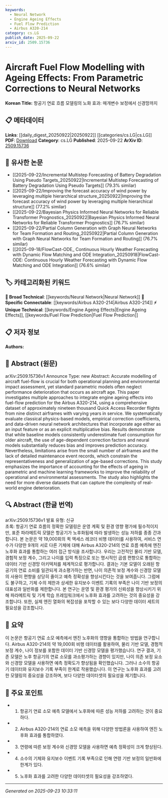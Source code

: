 ```yaml
---
keywords:
  - Neural Network
  - Engine Ageing Effects
  - Fuel Flow Prediction
  - Airbus A320-214
category: cs.LG
publish_date: 2025-09-22
arxiv_id: 2509.15736
---
```


<!-- KEYWORD_LINKING_METADATA:
{
  "processed_timestamp": "2025-09-23T10:33:11.114000",
  "vocabulary_version": "1.0",
  "selected_keywords": [
    "Neural Network",
    "Engine Ageing Effects",
    "Fuel Flow Prediction",
    "Airbus A320-214"
  ],
  "rejected_keywords": [],
  "similarity_scores": {
    "Neural Network": 0.85,
    "Engine Ageing Effects": 0.78,
    "Fuel Flow Prediction": 0.8,
    "Airbus A320-214": 0.77
  },
  "extraction_method": "AI_prompt_based",
  "budget_applied": true,
  "candidates_json": {
    "candidates": [
      {
        "surface": "Neural Network",
        "canonical": "Neural Network",
        "aliases": [
          "NN",
          "neural nets"
        ],
        "category": "broad_technical",
        "rationale": "Neural networks are a key method used in the paper for modeling fuel flow, providing a strong link to machine learning frameworks.",
        "novelty_score": 0.45,
        "connectivity_score": 0.88,
        "specificity_score": 0.7,
        "link_intent_score": 0.85
      },
      {
        "surface": "Engine Ageing Effects",
        "canonical": "Engine Ageing Effects",
        "aliases": [
          "engine deterioration",
          "age-related performance"
        ],
        "category": "unique_technical",
        "rationale": "This concept is central to the paper's focus on improving fuel flow predictions, offering a unique perspective on aircraft performance modeling.",
        "novelty_score": 0.75,
        "connectivity_score": 0.65,
        "specificity_score": 0.8,
        "link_intent_score": 0.78
      },
      {
        "surface": "Fuel Flow Prediction",
        "canonical": "Fuel Flow Prediction",
        "aliases": [
          "fuel consumption modeling",
          "fuel usage estimation"
        ],
        "category": "unique_technical",
        "rationale": "The paper's primary objective is to enhance the accuracy of fuel flow predictions, making it a pivotal concept for linking related research.",
        "novelty_score": 0.68,
        "connectivity_score": 0.7,
        "specificity_score": 0.78,
        "link_intent_score": 0.8
      },
      {
        "surface": "Airbus A320-214",
        "canonical": "Airbus A320-214",
        "aliases": [
          "A320",
          "Airbus A320"
        ],
        "category": "specific_connectable",
        "rationale": "The specific aircraft model used in the study provides a concrete example for linking to other aerospace studies.",
        "novelty_score": 0.6,
        "connectivity_score": 0.72,
        "specificity_score": 0.85,
        "link_intent_score": 0.77
      }
    ],
    "ban_list_suggestions": [
      "operational planning",
      "environmental impact assessment"
    ]
  },
  "decisions": [
    {
      "candidate_surface": "Neural Network",
      "resolved_canonical": "Neural Network",
      "decision": "linked",
      "scores": {
        "novelty": 0.45,
        "connectivity": 0.88,
        "specificity": 0.7,
        "link_intent": 0.85
      }
    },
    {
      "candidate_surface": "Engine Ageing Effects",
      "resolved_canonical": "Engine Ageing Effects",
      "decision": "linked",
      "scores": {
        "novelty": 0.75,
        "connectivity": 0.65,
        "specificity": 0.8,
        "link_intent": 0.78
      }
    },
    {
      "candidate_surface": "Fuel Flow Prediction",
      "resolved_canonical": "Fuel Flow Prediction",
      "decision": "linked",
      "scores": {
        "novelty": 0.68,
        "connectivity": 0.7,
        "specificity": 0.78,
        "link_intent": 0.8
      }
    },
    {
      "candidate_surface": "Airbus A320-214",
      "resolved_canonical": "Airbus A320-214",
      "decision": "linked",
      "scores": {
        "novelty": 0.6,
        "connectivity": 0.72,
        "specificity": 0.85,
        "link_intent": 0.77
      }
    }
  ]
}
-->

# Aircraft Fuel Flow Modelling with Ageing Effects: From Parametric Corrections to Neural Networks

**Korean Title:** 항공기 연료 흐름 모델링의 노화 효과: 매개변수 보정에서 신경망까지

## 📋 메타데이터

**Links**: [[daily_digest_20250922|20250922]] [[categories/cs.LG|cs.LG]]
**PDF**: [Download](https://arxiv.org/pdf/2509.15736.pdf)
**Category**: cs.LG
**Published**: 2025-09-22
**ArXiv ID**: [2509.15736](https://arxiv.org/abs/2509.15736)

## 🔗 유사한 논문
- [[2025-09-22/Incremental Multistep Forecasting of Battery Degradation Using Pseudo Targets_20250922|Incremental Multistep Forecasting of Battery Degradation Using Pseudo Targets]] (79.3% similar)
- [[2025-09-22/Improving the forecast accuracy of wind power by leveraging multiple hierarchical structure_20250922|Improving the forecast accuracy of wind power by leveraging multiple hierarchical structure]] (77.2% similar)
- [[2025-09-22/Bayesian Physics Informed Neural Networks for Reliable Transformer Prognostics_20250922|Bayesian Physics Informed Neural Networks for Reliable Transformer Prognostics]] (76.7% similar)
- [[2025-09-22/Partial Column Generation with Graph Neural Networks for Team Formation and Routing_20250922|Partial Column Generation with Graph Neural Networks for Team Formation and Routing]] (76.7% similar)
- [[2025-09-18/FlowCast-ODE_ Continuous Hourly Weather Forecasting with Dynamic Flow Matching and ODE Integration_20250918|FlowCast-ODE: Continuous Hourly Weather Forecasting with Dynamic Flow Matching and ODE Integration]] (76.6% similar)

## 🏷️ 카테고리화된 키워드
**🧠 Broad Technical**: [[keywords/Neural Network|Neural Network]]
**🔗 Specific Connectable**: [[keywords/Airbus A320-214|Airbus A320-214]]
**⚡ Unique Technical**: [[keywords/Engine Ageing Effects|Engine Ageing Effects]], [[keywords/Fuel Flow Prediction|Fuel Flow Prediction]]

## 📋 저자 정보

**Authors:** 

## 📄 Abstract (원문)

arXiv:2509.15736v1 Announce Type: new 
Abstract: Accurate modelling of aircraft fuel-flow is crucial for both operational planning and environmental impact assessment, yet standard parametric models often neglect performance deterioration that occurs as aircraft age. This paper investigates multiple approaches to integrate engine ageing effects into fuel-flow prediction for the Airbus A320-214, using a comprehensive dataset of approximately nineteen thousand Quick Access Recorder flights from nine distinct airframes with varying years in service. We systematically evaluate classical physics-based models, empirical correction coefficients, and data-driven neural network architectures that incorporate age either as an input feature or as an explicit multiplicative bias. Results demonstrate that while baseline models consistently underestimate fuel consumption for older aircraft, the use of age-dependent correction factors and neural models substantially reduces bias and improves prediction accuracy. Nevertheless, limitations arise from the small number of airframes and the lack of detailed maintenance event records, which constrain the representativeness and generalization of age-based corrections. This study emphasizes the importance of accounting for the effects of ageing in parametric and machine learning frameworks to improve the reliability of operational and environmental assessments. The study also highlights the need for more diverse datasets that can capture the complexity of real-world engine deterioration.

## 🔍 Abstract (한글 번역)

arXiv:2509.15736v1 발표 유형: 신규  
초록: 항공기 연료 흐름의 정확한 모델링은 운영 계획 및 환경 영향 평가에 필수적이지만, 표준 파라메트릭 모델은 항공기가 노후화됨에 따라 발생하는 성능 저하를 종종 간과합니다. 본 논문은 약 19,000회의 퀵 액세스 레코더 비행 데이터를 사용하여, 서비스 연수가 다양한 9개의 서로 다른 기체에 대해 Airbus A320-214의 연료 흐름 예측에 엔진 노후화 효과를 통합하는 여러 접근 방식을 조사합니다. 우리는 고전적인 물리 기반 모델, 경험적 보정 계수, 그리고 나이를 입력 특징으로 또는 명시적인 곱셈 편향으로 통합하는 데이터 기반 신경망 아키텍처를 체계적으로 평가합니다. 결과는 기본 모델이 오래된 항공기의 연료 소비를 일관되게 과소평가하는 반면, 나이 의존적 보정 계수와 신경망 모델의 사용이 편향을 상당히 줄이고 예측 정확성을 향상시킨다는 것을 보여줍니다. 그럼에도 불구하고, 기체 수의 제한과 상세한 유지보수 이벤트 기록의 부족은 나이 기반 보정의 대표성과 일반화를 제한합니다. 본 연구는 운영 및 환경 평가의 신뢰성을 향상시키기 위해 파라메트릭 및 기계 학습 프레임워크에서 노후화 효과를 고려하는 것의 중요성을 강조합니다. 또한, 실제 엔진 열화의 복잡성을 포착할 수 있는 보다 다양한 데이터 세트의 필요성을 강조합니다.

## 📝 요약

이 논문은 항공기 연료 소모 예측에서 엔진 노후화의 영향을 통합하는 방법을 연구합니다. Airbus A320-214의 약 19,000회 비행 데이터를 활용하여, 물리 기반 모델, 경험적 보정 계수, 나이 정보를 포함한 데이터 기반 신경망 모델을 평가했습니다. 연구 결과, 기존 모델은 노후 항공기의 연료 소모를 과소평가하는 경향이 있지만, 나이 의존 보정 요소와 신경망 모델을 사용하면 예측 정확도가 향상됨을 확인했습니다. 그러나 소수의 항공기 데이터와 유지보수 기록 부족이 한계로 작용했습니다. 이 연구는 노후화 효과를 고려한 모델링의 중요성을 강조하며, 보다 다양한 데이터셋의 필요성을 제기합니다.

## 🎯 주요 포인트

- 1. 항공기 연료 소모 예측 모델에서 노후화에 따른 성능 저하를 고려하는 것이 중요하다.
- 2. Airbus A320-214의 연료 소모 예측을 위해 다양한 방법론을 사용하여 엔진 노후화 효과를 통합하였다.
- 3. 연령에 따른 보정 계수와 신경망 모델을 사용하면 예측 정확성이 크게 향상된다.
- 4. 소수의 기체와 유지보수 이벤트 기록 부족으로 인해 연령 기반 보정의 일반화에 한계가 있다.
- 5. 노후화 효과를 고려한 다양한 데이터셋의 필요성을 강조하였다.


---

*Generated on 2025-09-23 10:33:11*